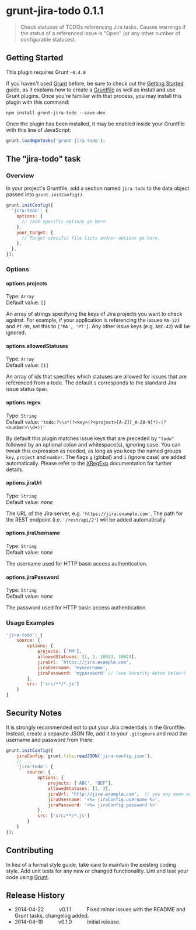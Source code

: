 # grunt-jira-todo 0.1.1

> Check statuses of TODOs referencing Jira tasks. Causes warnings if the status of a referenced issue is "Open" (or any other number of configurable statuses).

## Getting Started
This plugin requires Grunt `~0.4.0`

If you haven't used [Grunt](http://gruntjs.com/) before, be sure to check out the [Getting Started](http://gruntjs.com/getting-started) guide, as it explains how to create a [Gruntfile](http://gruntjs.com/sample-gruntfile) as well as install and use Grunt plugins. Once you're familiar with that process, you may install this plugin with this command:

```shell
npm install grunt-jira-todo --save-dev
```

Once the plugin has been installed, it may be enabled inside your Gruntfile with this line of JavaScript:

```js
grunt.loadNpmTasks('grunt-jira-todo');
```

## The "jira-todo" task

### Overview
In your project's Gruntfile, add a section named `jira-todo` to the data object passed into `grunt.initConfig()`.

```js
grunt.initConfig({
  'jira-todo': {
    options: {
      // Task-specific options go here.
    },
    your_target: {
      // Target-specific file lists and/or options go here.
    },
  },
});
```

### Options

#### options.projects
Type: `Array`  
Default value: `[]`

An array of strings specifying the keys of Jira projects you want to check against. For example, if your application is referencing the issues `MA-123` and `PT-99`, set this to `['MA', 'PT']`. Any other issue keys (e.g. `ABC-42`) will be ignored.

#### options.allowedStatuses
Type: `Array`  
Default value: `[1]`

An array of ids that specifies which statuses are allowed for issues that are referenced from a todo. The default `1` corresponds to the standard Jira issue status `Open`.

#### options.regex
Type: `String`  
Default value: `'todo:?\\s*(?<key>(?<project>[A-Z][_A-Z0-9]*)-(?<number>\\d+))'`

By default this plugin matches issue keys that are preceded by `"todo"` followed by an optional colon and whitespace(s), ignoring case. You can tweak this expression as needed, as long as you keep the named groups `key`, `project` and `number`.  The flags `g` (global) and `i` (ignore case) are added automatically. Please refer to the [XRegExp](http://xregexp.com/) documentation for further details.

#### options.jiraUrl
Type: `String`  
Default value: _none_

The URL of the Jira server, e.g. `'https://jira.example.com'`. The path for the REST endpoint (i.e. `'/rest/api/2'`) will be added automatically.

#### options.jiraUsername
Type: `String`  
Default value: _none_

The username used for HTTP basic access authentication.

#### options.jiraPassword
Type: `String`  
Default value: _none_

The password used for HTTP basic access authentication.

### Usage Examples
```js
'jira-todo': {
    source: {
        options: {
            projects: ['PM'],
            allowedStatuses: [1, 3, 10023, 10024],
            jiraUrl: 'https://jira.example.com',
            jiraUsername: 'myusername',
            jiraPassword: 'mypassword' // (see Security Notes below!)
        },
        src: ['src/**/*.js']
    }
}
```

## Security Notes
It is strongly recommended not to put your Jira credentials in the Gruntfile. Instead, create a separate JSON file, add it to your `.gitignore` and read the username and password from there:

```js
grunt.initConfig({
    jiraConfig: grunt.file.readJSON('jira-config.json'),
    // ...
    'jira-todo': {
        source: {
            options: {
                projects: ['ABC', 'DEF'],
                allowedStatuses: [1, 3],
                jiraUrl: 'http://jira.example.com',  // you may even want to hide that as well
                jiraUsername: '<%= jiraConfig.username %>',
                jiraPassword: '<%= jiraConfig.password %>'
            },
            src: ['src/**/*.js']
        }
    }
});
```


## Contributing
In lieu of a formal style guide, take care to maintain the existing coding style. Add unit tests for any new or changed functionality. Lint and test your code using [Grunt](http://gruntjs.com/).

## Release History
 * 2014-04-22   v0.1.1   Fixed minor issues with the README and Grunt tasks, changelog added.
 * 2014-04-19   v0.1.0   Initial release.
